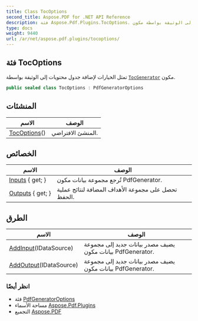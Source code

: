 ```yaml
---
title: Class TocOptions
second_title: Aspose.PDF for .NET API Reference
description: فئة Aspose.Pdf.Plugins.TocOptions. تمثل الخيارات لإضافة جدول محتويات إلى الوثيقة بواسطة مكون TocGenerator
type: docs
weight: 9440
url: /ar/net/aspose.pdf.plugins/tocoptions/
---
```

## فئة TocOptions

تمثل الخيارات لإضافة جدول محتويات إلى الوثيقة بواسطة [`TocGenerator`](../tocgenerator/) مكون.

```csharp
public sealed class TocOptions : PdfGeneratorOptions
```

## المنشئات

| الاسم | الوصف |
| --- | --- |
| [TocOptions](tocoptions/)() | المنشئ الافتراضي. |

## الخصائص

| الاسم | الوصف |
| --- | --- |
| [Inputs](../../aspose.pdf.plugins/pdfgeneratoroptions/inputs/) { get; } | تُرجع مجموعة بيانات مكون PdfGenerator. |
| [Outputs](../../aspose.pdf.plugins/pdfgeneratoroptions/outputs/) { get; } | تحصل على مجموعة الأهداف المضافة لنتائج عملية الحفظ. |

## الطرق

| الاسم | الوصف |
| --- | --- |
| [AddInput](../../aspose.pdf.plugins/pdfgeneratoroptions/addinput/)(IDataSource) | يضيف مصدر بيانات جديد إلى مجموعة بيانات مكون PdfGenerator. |
| [AddOutput](../../aspose.pdf.plugins/pdfgeneratoroptions/addoutput/)(IDataSource) | يضيف مصدر بيانات جديد إلى مجموعة بيانات مكون PdfGenerator. |

### انظر أيضًا

* فئة [PdfGeneratorOptions](../pdfgeneratoroptions/)
* مساحة الأسماء [Aspose.Pdf.Plugins](../../aspose.pdf.plugins/)
* التجميع [Aspose.PDF](../../)